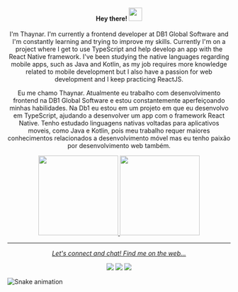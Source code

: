 <h4 align="center"> Hey there! <img src="https://raw.githubusercontent.com/verma-anushka/verma-anushka/master/gifs/wave.gif" width="30px"></h4>

<p align='center'>I'm Thaynar. I'm currently a frontend developer at DB1 Global Software and I'm constantly learning and trying to improve my skills. Currently I'm on a project where I get to use TypeScript and help develop an app with the React Native framework. I've been studying the native languages regarding mobile apps, such as Java and Kotlin, as my job requires more knowledge related to mobile development but I also have a passion for web development and I keep practicing ReactJS.</p>

<p align='center'>Eu me chamo Thaynar. Atualmente eu trabalho com desenvolvimento frontend na DB1 Global Software e estou constantemente aperfeiçoando minhas habilidades. Na Db1 eu estou em um projeto em que eu desenvolvo em TypeScript, ajudando a desenvolver um app com o framework React Native. Tenho estudado linguagens nativas voltadas para aplicativos moveis, como Java e Kotlin, pois meu trabalho requer maiores conhecimentos relacionados a desenvolvimento móvel mas eu tenho paixão por desenvolvimento web também.</p>


<div align='center'>
  <a href="https://github.com/thaynarbo">
  <img height="180em" src="https://github-readme-stats.vercel.app/api?username=thaynarbo&show_icons=true&theme=dracula&include_all_commits=true&count_private=true"/>                 <img height="180em" src="https://github-readme-stats.vercel.app/api/top-langs/?username=thaynarbo&layout=compact&langs_count=7&theme=dracula"/>
</div>





---



<p align="center">
  <i>Let's connect and chat! Find me on the web...</i></p>
<div align='center'>
  <a href="https://instagram.com/thaynarbrn" target="_blank"><img src="https://img.shields.io/badge/-Instagram-%23E4405F?style=for-the-badge&logo=instagram&logoColor=white" target="_blank"></a>
  <a href = "mailto:thaynarbo@gmail.com"><img src="https://img.shields.io/badge/-Gmail-%23333?style=for-the-badge&logo=gmail&logoColor=white" target="_blank"></a>
  <a href="https://www.linkedin.com/in/thaynarbrandao" target="_blank"><img src="https://img.shields.io/badge/-LinkedIn-%230077B5?style=for-the-badge&logo=linkedin&logoColor=white" target="_blank"></a> 
  </div>
 
  ![Snake animation](https://github.com/thaynarbo/thaynarbo/blob/output/github-contribution-grid-snake.svg)
